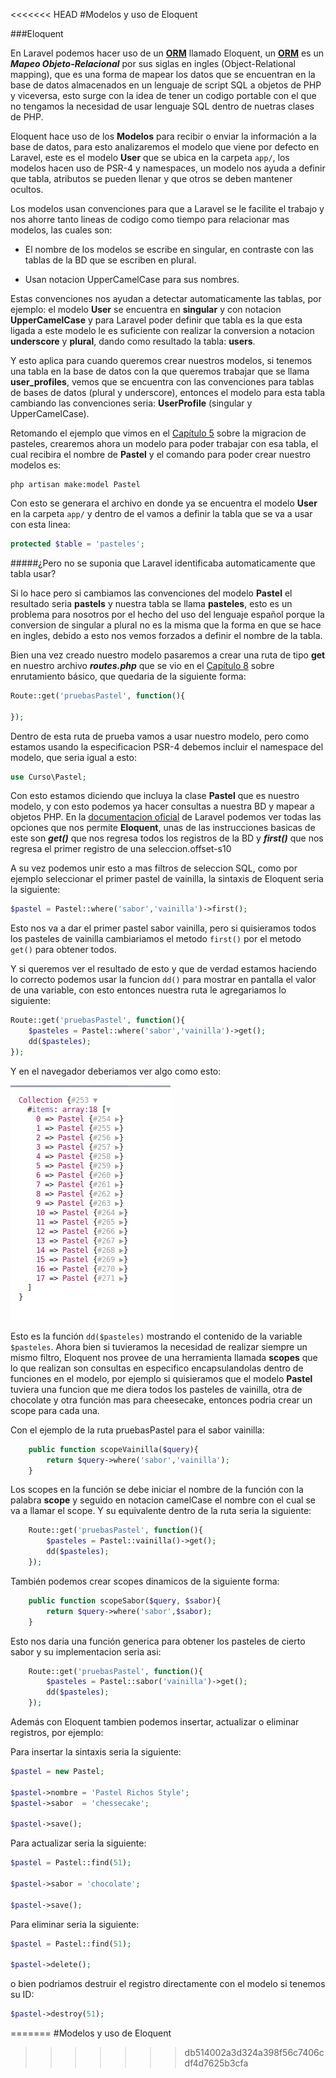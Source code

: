 <<<<<<< HEAD
#Modelos y uso de  Eloquent

###Eloquent

En Laravel podemos hacer uso de un [**ORM**](https://es.wikipedia.org/wiki/Mapeo_objeto-relacional) llamado Eloquent, un [**ORM**](https://es.wikipedia.org/wiki/Mapeo_objeto-relacional) es un ***Mapeo Objeto-Relacional*** por sus siglas en ingles (Object-Relational mapping), que es una forma de mapear los datos que se encuentran en la base de datos almacenados en un lenguaje de script SQL a objetos de PHP y viceversa, esto surge con la idea de tener un codigo portable con el que no tengamos la necesidad de usar lenguaje SQL dentro de nuetras clases de PHP.

Eloquent hace uso de los **Modelos** para recibir o enviar la información a la base de datos, para esto analizaremos el modelo que viene por defecto en Laravel, este es el modelo **User** que se ubica en la carpeta ```app/```, los modelos hacen uso de PSR-4 y namespaces, un modelo nos ayuda a definir que tabla, atributos se pueden llenar y que otros se deben mantener ocultos.

Los modelos usan convenciones para que a Laravel se le facilite el trabajo y nos ahorre tanto lineas de codigo como tiempo para relacionar mas modelos, las cuales son:

* El nombre de los modelos se escribe en singular, en contraste con las tablas de la BD que se escriben en plural.

* Usan notacion UpperCamelCase para sus nombres.

Estas convenciones nos ayudan a detectar automaticamente las tablas, por ejemplo: el modelo **User** se encuentra en **singular** y con notacion **UpperCamelCase** y para Laravel poder definir que tabla es la que esta ligada a este modelo le es suficiente con realizar la conversion a notacion **underscore** y **plural**, dando como resultado la tabla: **users**.

Y esto aplica para cuando queremos crear nuestros modelos, si tenemos una tabla en la base de datos con la que queremos trabajar que se llama **user_profiles**, vemos que se encuentra con las convenciones para tablas de bases de datos (plural y underscore), entonces el modelo para esta tabla cambiando las convenciones seria: **UserProfile** (singular y UpperCamelCase).

Retomando el ejemplo que vimos en el [Capítulo 5](chapter5.md) sobre la migracion de pasteles, crearemos ahora un modelo para poder trabajar con esa tabla, el cual recibira el nombre de **Pastel** y el comando para poder crear nuestro modelos es:

```shell
php artisan make:model Pastel
```
Con esto se generara el archivo en donde ya se encuentra el modelo **User** en la carpeta ```app/``` y dentro de el vamos a definir la tabla que se va a usar con esta linea:

```php
protected $table = 'pasteles';
```
#####¿Pero no se suponia que Laravel identificaba automaticamente que tabla usar?

Si lo hace pero si cambiamos las convenciones del modelo **Pastel** el resultado seria **pastels** y nuestra tabla se llama **pasteles**, esto es un problema para nosotros por el hecho del uso del lenguaje español porque la conversion de singular a plural no es la misma que la forma en que se hace en ingles, debido a esto nos vemos forzados a definir el nombre de la tabla.

Bien una vez creado nuestro modelo pasaremos a crear una ruta de tipo **get** en nuestro archivo ***routes.php*** que se vio en el [Capítulo 8](chapter8.md) sobre enrutamiento básico, que quedaria de la siguiente forma:

```php
Route::get('pruebasPastel', function(){

});
```

Dentro de esta ruta de prueba vamos a usar nuestro modelo, pero como estamos usando la especificacion PSR-4 debemos incluir el namespace del modelo, que seria igual a esto:

```php
use Curso\Pastel;
```

Con esto estamos diciendo que incluya la clase **Pastel** que es nuestro modelo, y con esto podemos ya hacer consultas a nuestra BD y mapear a objetos PHP. En la [documentacion oficial](http://laravel.com/docs/5.0/eloquent) de Laravel podemos ver todas las opciones que nos permite **Eloquent**, unas de las instrucciones basicas de este son ***get()*** que nos regresa todos los registros de la BD y ***first()*** que nos regresa el primer registro de una seleccion.offset-s10

A su vez podemos unir esto a mas filtros de seleccion SQL, como por ejemplo seleccionar el primer pastel de vainilla, la sintaxis de Eloquent seria la siguiente:

```php
$pastel = Pastel::where('sabor','vainilla')->first();
```

Esto nos va a dar el primer pastel sabor vainilla, pero si quisieramos todos los pasteles de vainilla cambiariamos el metodo ```first()``` por el metodo ```get()``` para obtener todos.

Y si queremos ver el resultado de esto y que de verdad estamos haciendo lo correcto podemos usar la funcion ```dd()``` para mostrar en pantalla el valor de una variable, con esto entonces nuestra ruta le agregariamos lo siguiente:

```php
Route::get('pruebasPastel', function(){
	$pasteles = Pastel::where('sabor','vainilla')->get();
	dd($pasteles);
});
```

Y en el navegador deberiamos ver algo como esto:

![](images/collection.png)

Esto es la función ```dd($pasteles)``` mostrando el contenido de la variable ```$pasteles```. Ahora bien si tuvieramos la necesidad de realizar siempre un mismo filtro, Eloquent nos provee de una herramienta llamada **scopes** que lo que realizan son consultas en especifico encapsulandolas dentro de funciones en el modelo, por ejemplo si quisieramos que el modelo **Pastel** tuviera una funcion que me diera todos los pasteles de vainilla, otra de chocolate y otra función mas para cheesecake, entonces podria crear un scope para cada una.

Con el ejemplo de la ruta pruebasPastel para el sabor vainilla:

```php
	public function scopeVainilla($query){
    	return $query->where('sabor','vainilla');
    }
```

Los scopes en la función se debe iniciar el nombre de la función con la palabra **scope** y seguido en notacion camelCase el nombre con el cual se va a llamar el scope. Y su equivalente dentro de la ruta seria la siguiente:

```php
	Route::get('pruebasPastel', function(){
		$pasteles = Pastel::vainilla()->get();
		dd($pasteles);
	});
```

También podemos crear scopes dinamicos de la siguiente forma:

```php
	public function scopeSabor($query, $sabor){
    	return $query->where('sabor',$sabor);
    }
```
Esto nos daria una función generica para obtener los pasteles de cierto sabor y su implementacion seria asi:

```php
	Route::get('pruebasPastel', function(){
		$pasteles = Pastel::sabor('vainilla')->get();
		dd($pasteles);
	});
```

Además con Eloquent tambien podemos insertar, actualizar o eliminar registros, por ejemplo:

Para insertar la sintaxis seria la siguiente:

```php
$pastel = new Pastel;

$pastel->nombre = 'Pastel Richos Style';
$pastel->sabor  = 'chessecake';

$pastel->save();

```

Para actualizar seria la siguiente:

```php
$pastel = Pastel::find(51);

$pastel->sabor = 'chocolate';

$pastel->save();
```

Para eliminar seria la siguiente:

```php
$pastel = Pastel::find(51);

$pastel->delete();
```

o bien podriamos destruir el registro directamente con el modelo si tenemos su ID:

```php
$pastel->destroy(51);
```
=======
#Modelos y uso de Eloquent
>>>>>>> db514002a3d324a398f56c7406cdf4d7625b3cfa
